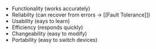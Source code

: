 - Functionality (works accurately)
- Reliabilty (can recover from errors $\to$ [[Fault Tolerance]])
- Usability (eays to learn)
- Efficiency (responds quickly)
- Changeability (easy to modify)
- Portability (easy to switch devices)